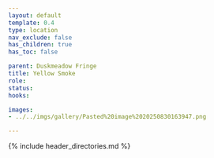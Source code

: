 ```yaml
---
layout: default
template: 0.4
type: location
nav_exclude: false
has_children: true
has_toc: false

parent: Duskmeadow Fringe
title: Yellow Smoke
role: 
status: 
hooks:

images:
- ../../imgs/gallery/Pasted%20image%2020250830163947.png

---
```


{% include header_directories.md %}

